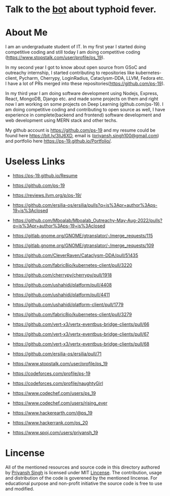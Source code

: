 # Talk to the [bot](https://ps-19.github.io/bot/) about typhoid fever.

# About Me
I am an undergraduate student of IT. In my first year I started doing competitive coding and still today I am doing competitive coding (https://www.stopstalk.com/user/profile/ps_19).

In my second  year I got to know about open source from GSoC and outreachy internship,
I started contributing to repositories like kubernetes-client, Pycharm, Cherrypy, LoginRadius, Cataclysm-DDA, LLVM, Fedora etc. I have a lot of PRs merged into these repositories(https://github.com/ps-19).

In my third year I am doing software development using Nodejs, Express, React, MongoDB, Django etc. and made some projects on them
and right now I am working on some projects on Deep Learning (github.com/ps-19).
I am doing competitive coding and contributing to open source as well,
I have experience in complete(backend and frontend) software development and web development using MERN stack and other techs.

My github account is https://github.com/ps-19 and my resume could be found here https://bit.ly/3IiJ6XD, email is (priyansh.singh100@gmail.com)
and portfolio here https://ps-19.github.io/Portfolio/. 

# Useless Links
- https://ps-19.github.io/Resume
- https://github.com/ps-19

- https://reviews.llvm.org/p/ps-19/
- https://github.com/ersilia-os/ersilia/pulls?q=is%3Apr+author%3Aps-19+is%3Aclosed
- https://github.com/Mboalab/Mboalab_Outreachy-May-Aug-2022/pulls?q=is%3Apr+author%3Aps-19+is%3Aclosed
- https://gitlab.gnome.org/GNOME/gtranslator/-/merge_requests/115
- https://gitlab.gnome.org/GNOME/gtranslator/-/merge_requests/109
- https://github.com/CleverRaven/Cataclysm-DDA/pull/51435
- https://github.com/fabric8io/kubernetes-client/pull/3220
- https://github.com/cherrypy/cherrypy/pull/1918
- https://github.com/ushahidi/platform/pull/4408
- https://github.com/ushahidi/platform/pull/4411
- https://github.com/ushahidi/platform-client/pull/1779
- https://github.com/fabric8io/kubernetes-client/pull/3279
- https://github.com/vert-x3/vertx-eventbus-bridge-clients/pull/66
- https://github.com/vert-x3/vertx-eventbus-bridge-clients/pull/67
- https://github.com/vert-x3/vertx-eventbus-bridge-clients/pull/68
- https://github.com/ersilia-os/ersilia/pull/71
- https://www.stopstalk.com/user/profile/ps_19
- https://codeforces.com/profile/ps-19
- https://codeforces.com/profile/naughtyGirl
- https://www.codechef.com/users/ps_19
- https://www.codechef.com/users/rising_ever
- https://www.hackerearth.com/@ps_19
- https://www.hackerrank.com/ps_20
- https://www.spoj.com/users/priyansh_19

# Lincense
All of the mentioned resources and source code in this directory authored by [Priyansh Singh](https://github.com/ps-19) is licensed under MIT [Lincense](./LICENSE.txt). The contribution, usage and distribution of the code is goverened by the mentioned lincense. For educational purpose and non-profit initiative the source code is free to use and modified.
